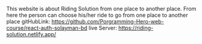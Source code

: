 This website is about Riding Solution from one place to another place. From here the person can choose his/her ride to go from one place to another place
gitHubLink: https://github.com/Porgramming-Hero-web-course/react-auth-solayman-bd
live Server: https://riding-solution.netlify.app/
